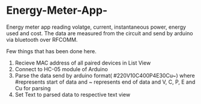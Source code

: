 # Energy-Meter-App-
Energy meter app reading volatge, current, instantaneous power, energy used and cost. The data are measured from the circuit and send by arduino via bluetooth over RFCOMM.

Few things that has been done here.
1. Recieve MAC address of all paired devices in List View
2. Connect to HC-05 module of Arduino
3. Parse the data send by arduino format( #220V10C400P4E30Cu~) where #represents start of data and ~ represents end of data and V, C, P, E and Cu for parsing
4. Set Text to parsed data to respective text view

